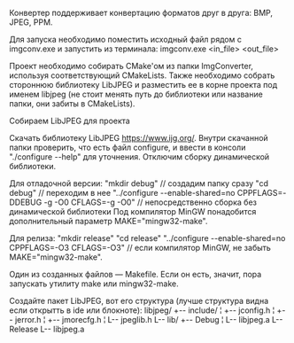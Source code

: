 Конвертер поддерживает конвертацию форматов друг в друга: BMP, JPEG, PPM.

Для запуска необходимо поместить исходный файл рядом с imgconv.exe и запустить из терминала:
imgconv.exe <in_file> <out_file>

Проект необходимо собирать CMake'ом из папки ImgConverter, используя соответствующий CMakeLists.
Также необходимо собрать стороннюю библиотеку LibJPEG и разместить ее в корне проекта под именем libjpeg
(не стоит менять путь до библиотеки или название папки, они забиты в CMakeLists).

Собираем LibJPEG для проекта

Скачать библиотеку LibJPEG https://www.ijg.org/.
Внутри скачанной папки проверить, что есть файл configure, и ввести в консоли "./configure --help" для уточнения.
Отключим сборку динамической библиотеки.

Для отладочной версии:
"mkdir debug" // создадим папку сразу
"cd debug" // переходим в нее
"../configure --enable-shared=no CPPFLAGS=-DDEBUG -g -O0 CFLAGS=-g -O0" // непосредственно сборка без динамической библиотеки
Под компилятор MinGW понадобится дополнительный параметр MAKE="mingw32-make".

Для релиза:
"mkdir release"
"cd release"
"../configure --enable-shared=no CPPFLAGS=-O3 CFLAGS=-O3" // если компилятор MinGW, не забыть MAKE="mingw32-make".

Один из созданных файлов — Makefile. Если он есть, значит, пора запускать утилиту make или mingw32-make.

Создайте пакет LibJPEG, вот его структура (лучше структура видна если открытть в ide или блокноте):
libjpeg/
+-- include/
¦   +-- jconfig.h
¦   +-- jerror.h
¦   +-- jmorecfg.h
¦   L-- jpeglib.h
L-- lib/
    +-- Debug
    ¦   L-- libjpeg.a
    L-- Release
        L-- libjpeg.a 



